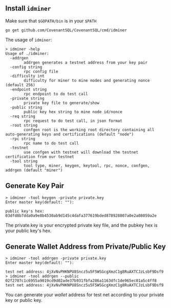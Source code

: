 ## Install `idminer`

Make sure that `$GOPATH/bin` is in your `$PATH`

```shell
go get github.com/CovenantSQL/CovenantSQL/cmd/idminer
```

The usage of `idminer`:

```
> idminer -help
Usage of ./idminer:
  -addrgen
        addrgen generates a testnet address from your key pair
  -config string
        rpc config file
  -difficulty int
        difficulty for miner to mine nodes and generating nonce (default 256)
  -endpoint string
        rpc endpoint to do test call
  -private string
        private key file to generate/show
  -public string
        public key hex string to mine node id/nonce
  -req string
        rpc request to do test call, in json format
  -root string
        confgen root is the working root directory containing all auto-generating keys and certifications (default "node")
  -rpc string
        rpc name to do test call
  -testnet
        use confgen with testnet will download the testnet certification from our testnet
  -tool string
        tool type, miner, keygen, keytool, rpc, nonce, confgen, addrgen (default "miner")
```

## Generate Key Pair

```
> idminer -tool keygen -private private.key
Enter master key(default: ""):

public key's hex: 03dfd8b7dda0a9e8b4530ab9d145c4dafa377619bded878928807a0e2a08059a2e
```

The private.key is your encrypted private key file, and the pubkey hex is your public key's hex.

## Generate Wallet Address from Private/Public Key

```
> idminer -tool addrgen -private private.key
Enter master key(default: ""):

test net address: 4jXvNvPHKNPU8Sncz5u5F5WSGcgXmzC1g8RuAXTCJzLsbF9Dsf9
> idminer -tool addrgen --public 02f2707c1c6955a9019cd9d02ade37b931fbfa286a1163dfc1de965ec01a5c4ff8
test net address: 4jXvNvPHKNPU8Sncz5u5F5WSGcgXmzC1g8RuAXTCJzLsbF9Dsf9
```

You can generate your *wallet* address for test net according to your private key or public key.
